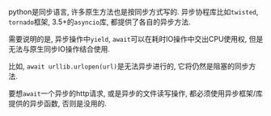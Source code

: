 python是同步语言, 许多原生方法也是按同步方式写的. 异步协程库比如`twisted`, `tornado`框架, 3.5+的`asyncio`库, 都提供了各自的异步方法.

需要说明的是, 异步操作中`yield`, `await`可以在耗时IO操作中交出CPU使用权, 但是无法与原生同步IO操作结合使用. 

比如, `await urllib.urlopen(url)`是无法异步进行的, 它将仍然是阻塞的同步方法.

要想`await`一个异步的http请求, 或是异步的文件读写操作, 都必须使用异步框架/库提供的异步函数, 否则是没用的.